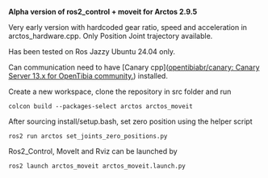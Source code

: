 **Alpha version of ros2_control + moveit for Arctos 2.9.5**

Very early version with hardcoded gear ratio, speed and acceleration in arctos_hardware.cpp. Only Position Joint trajectory available.

Has been tested on Ros Jazzy Ubuntu 24.04 only.

Can communication need to have [Canary cpp]([opentibiabr/canary: Canary Server 13.x for OpenTibia community.](https://github.com/opentibiabr/canary)) installed.

Create a new workspace, clone the repository in src folder and run

```
colcon build --packages-select arctos arctos_moveit
```

After sourcing install/setup.bash, set zero position using the helper script

```
ros2 run arctos set_joints_zero_positions.py
```

Ros2_Control, MoveIt and Rviz can be launched by

```
ros2 launch arctos_moveit arctos_moveit.launch.py
```
